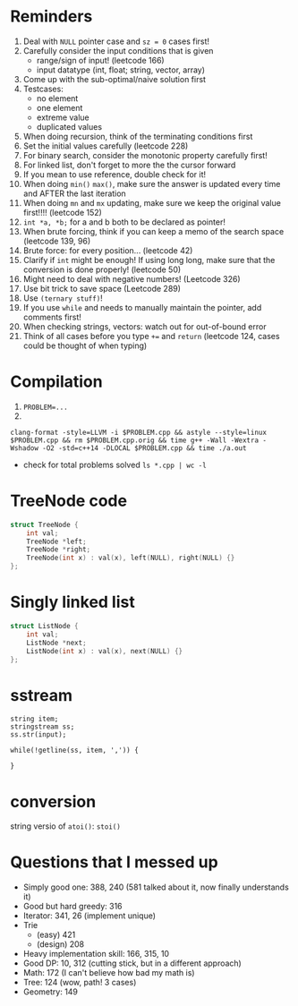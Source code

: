 # Reminders

1. Deal with `NULL` pointer case and `sz = 0` cases first!
2. Carefully consider the input conditions that is given
    * range/sign of input! (leetcode 166)
    * input datatype (int, float; string, vector, array)
3. Come up with the sub-optimal/naive solution first
4. Testcases:
    * no element
    * one element
    * extreme value
    * duplicated values
5. When doing recursion, think of the terminating conditions first
6. Set the initial values carefully (leetcode 228)
7. For binary search, consider the monotonic property carefully first!
8. For linked list, don't forget to more the the cursor forward
9. If you mean to use reference, double check for it!
10. When doing `min()` `max()`, make sure the answer is updated every time and AFTER the last iteration
11. When doing `mn` and `mx` updating, make sure we keep the original value first!!!! (leetcode 152)
12. `int *a, *b;` for a and b both to be declared as pointer!
13. When brute forcing, think if you can keep a memo of the search space (leetcode 139, 96)
14. Brute force: for every position... (leetcode 42)
15. Clarify if `int` might be enough! If using long long, make sure that the conversion is done properly! (leetcode 50)
16. Might need to deal with negative numbers! (Leetcode 326)
17. Use bit trick to save space (Leetcode 289)
18. Use `(ternary stuff)`!
19. If you use `while` and needs to manually maintain the pointer, add comments first!
20. When checking strings, vectors: watch out for out-of-bound error
21. Think of all cases before you type `+=` and `return` (leetcode 124, cases could be thought of when typing)

# Compilation

1. `PROBLEM=...`
2. 
```
clang-format -style=LLVM -i $PROBLEM.cpp && astyle --style=linux $PROBLEM.cpp && rm $PROBLEM.cpp.orig && time g++ -Wall -Wextra -Wshadow -O2 -std=c++14 -DLOCAL $PROBLEM.cpp && time ./a.out
```

* check for total problems solved `ls *.cpp | wc -l`

# TreeNode code

```c++
struct TreeNode {
    int val;
    TreeNode *left;
    TreeNode *right;
    TreeNode(int x) : val(x), left(NULL), right(NULL) {}
};
```

# Singly linked list

```c++
struct ListNode {
    int val;
    ListNode *next;
    ListNode(int x) : val(x), next(NULL) {}
};
```

# sstream

```
string item;
stringstream ss;
ss.str(input);

while(!getline(ss, item, ',')) {

}
```

# conversion

string versio of `atoi()`: `stoi()`

# Questions that I messed up

* Simply good one: 388, 240 (581 talked about it, now finally understands it)
* Good but hard greedy: 316
* Iterator: 341, 26 (implement unique)
* Trie
    * (easy) 421
    * (design) 208
* Heavy implementation skill: 166, 315, 10
* Good DP: 10, 312 (cutting stick, but in a different approach)
* Math: 172 (I can't believe how bad my math is)
* Tree: 124 (wow, path! 3 cases)
* Geometry: 149